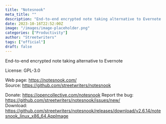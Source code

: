 ```yaml
---
title: "Notesnook"
meta_title: ""
description: "End-to-end encrypted note taking alternative to Evernote."
date: 2023-10-16T22:52:00Z
image: "/images/image-placeholder.png"
categories: ["Productivity"]
author: "Streetwriters"
tags: ["official"]
draft: false
---
```


End-to-end encrypted note taking alternative to Evernote

License: GPL-3.0

Web page: https://notesnook.com/  
Source: https://github.com/streetwriters/notesnook

Donate: https://opencollective.com/notesnook
Report the bug: https://github.com/streetwriters/notesnook/issues/new/  
Download: https://github.com/streetwriters/notesnook/releases/download/v2.6.14/notesnook_linux_x86_64.AppImage
